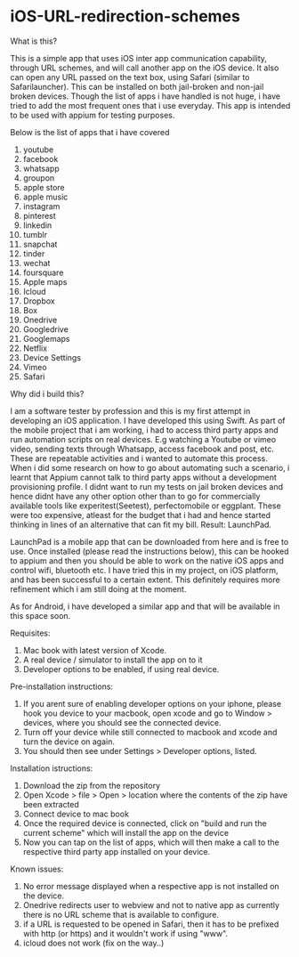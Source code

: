 # iOS-URL-redirection-schemes

What is this?

This is a simple app that uses iOS inter app communication capability, through URL schemes, and will call another app on the iOS device. It also can open any URL passed on the text box, using Safari (similar to Safarilauncher). This can be installed on both jail-broken and non-jail broken devices. Though the list of apps i have handled is not huge, i have tried to add the most frequent ones that i use everyday. This app is intended to be used with appium for testing purposes. 

Below is the list of apps that i have covered

1. youtube
2. facebook
3. whatsapp
4. groupon
5. apple store
6. apple music
7. instagram
8. pinterest
9. linkedin
10. tumblr
11. snapchat
12. tinder
13. wechat
14. foursquare
15. Apple maps
16. Icloud
17. Dropbox
18. Box
19. Onedrive
20. Googledrive
21. Googlemaps
22. Netflix
23. Device Settings
24. Vimeo
25. Safari

Why did i build this?

I am a software tester by profession and this is my first attempt in developing an iOS application. I have developed this using Swift. As part of the mobile project that i am working, i had to access third party apps and run automation scripts on real devices. E.g watching a Youtube or vimeo video, sending texts through Whatsapp, access facebook and post, etc. These are repeatable activities and i wanted to automate this process. When i did some research on how to go about automating such a scenario, i learnt that Appium cannot talk to third party apps without a development provisioning profile. I didnt want to run my tests on jail broken devices and hence didnt have any other option other than to go for commercially available tools like experitest(Seetest), perfectomobile or eggplant. These were too expensive, atleast for the budget that i had and hence started thinking in lines of an alternative that can fit my bill. Result: LaunchPad.

LaunchPad is a mobile app that can be downloaded from here and is free to use. Once installed (please read the instructions below), this can be hooked to appium and then you should be able to work on the native iOS apps and control wifi, bluetooth etc. I have tried this in my project, on iOS platform, and has been successful to a certain extent.  This definitely requires more refinement which i am still doing at the moment. 

As for Android, i have developed a similar app and that will be available in this space soon. 

Requisites:

1. Mac book with latest version of Xcode.
2. A real device / simulator to install the app on to it
3. Developer options to be enabled, if using real device. 

Pre-installation instructions:

1. If you arent sure of enabling developer options on your iphone, please hook you device to your macbook, open xcode and go to Window > devices, where you should see the connected device.
2. Turn off your device while still connected to macbook and xcode and turn the device on again.
3. You should then see under Settings > Developer options, listed.

Installation istructions:

1. Download the zip from the repository
2. Open Xcode > file > Open > location where the contents of the zip have been extracted
3. Connect device to mac book
4. Once the required device is connected, click on "build and run the current scheme" which will install the app on the device
5. Now you can tap on the list of apps, which will then make a call to the respective third party app installed on your device.

Known issues:

1. No error message displayed when a respective app is not installed on the device.
2. Onedrive redirects user to webview and not to native app as currently there is no URL scheme that is available to configure.
3. if a URL is requested to be opened in Safari, then it has to be prefixed with http (or https) and it wouldn't work if using "www".
4. icloud does not work (fix on the way..)
 




